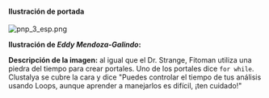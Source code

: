 #### Ilustración de portada

![pnp_3_esp.png](assets/pnp_3_esp.png)

**Ilustración de *Eddy Mendoza-Galindo*:**

**Descripción de la imagen:** al igual que el Dr. Strange, Fitoman utiliza una piedra del tiempo para crear portales. Uno de los portales dice `for while`. Clustalya se cubre la cara y dice "Puedes controlar el tiempo de tus análisis usando Loops, aunque aprender a manejarlos es difícil, ¡ten cuidado!"
